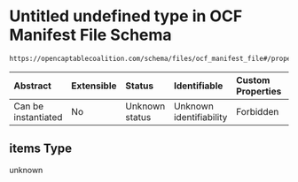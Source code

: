 # Untitled undefined type in OCF Manifest File Schema

```txt
https://opencaptablecoalition.com/schema/files/ocf_manifest_file#/properties/transactions_files/items
```



| Abstract            | Extensible | Status         | Identifiable            | Custom Properties | Additional Properties | Access Restrictions | Defined In                                                                                              |
| :------------------ | :--------- | :------------- | :---------------------- | :---------------- | :-------------------- | :------------------ | :------------------------------------------------------------------------------------------------------ |
| Can be instantiated | No         | Unknown status | Unknown identifiability | Forbidden         | Allowed               | none                | [OCFManifestFile.schema.json*](../flattened_schemas/OCFManifestFile.schema.json "open original schema") |

## items Type

unknown
